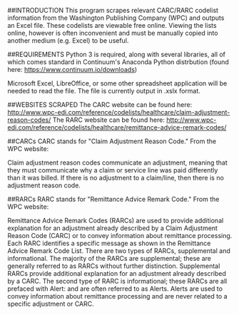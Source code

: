 ##INTRODUCTION
This program scrapes relevant CARC/RARC codelist information from the Washington Publishing Company (WPC) and outputs an Excel file. These codelists are viewable free online. Viewing the lists online, however is often inconvenient and must be manually copied into another medium (e.g. Excel) to be useful. 


##REQUIREMENTS
Python 3 is required, along with several libraries, all of which comes standard in Continuum's Anaconda Python distrbution (found here: https://www.continuum.io/downloads) 

Microsoft Excel, LibreOffice, or some other spreadsheet application will be needed to read the file. The file is currently output in .xslx format.


##WEBSITES SCRAPED
The CARC website can be found here: http://www.wpc-edi.com/reference/codelists/healthcare/claim-adjustment-reason-codes/
The RARC website can be found here: http://www.wpc-edi.com/reference/codelists/healthcare/remittance-advice-remark-codes/


##CARCs
CARC stands for "Claim Adjustment Reason Code." From the WPC website:

Claim adjustment reason codes communicate an adjustment, meaning that they must communicate why a claim or service line was 
paid differently than it was billed. If there is no adjustment to a claim/line, then there is no adjustment reason code.


##RARCs
RARC stands for "Remittance Advice Remark Code." From the WPC website:

Remittance Advice Remark Codes (RARCs) are used to provide additional explanation for an adjustment already described by a 
Claim Adjustment Reason Code (CARC) or to convey information about remittance processing. Each RARC identifies a specific message 
as shown in the Remittance Advice Remark Code List. There are two types of RARCs, supplemental and informational. The majority of 
the RARCs are supplemental; these are generally referred to as RARCs without further distinction. Supplemental RARCs provide 
additional explanation for an adjustment already described by a CARC. The second type of RARC is informational; these RARCs are 
all prefaced with Alert: and are often referred to as Alerts. Alerts are used to convey information about remittance processing 
and are never related to a specific adjustment or CARC.
